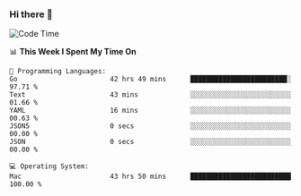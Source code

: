 ### Hi there 👋

<!--
**CrazyCollin/crazycollin** is a ✨ _special_ ✨ repository because its `README.md` (this file) appears on your GitHub profile.

Here are some ideas to get you started:

- 🔭 I’m currently working on ...
- 🌱 I’m currently learning ...
- 👯 I’m looking to collaborate on ...
- 🤔 I’m looking for help with ...
- 💬 Ask me about ...
- 📫 How to reach me: ...
- 😄 Pronouns: ...
- ⚡ Fun fact: ...
-->

<!--START_SECTION:waka-->
![Code Time](http://img.shields.io/badge/Code%20Time-5%2C251%20hrs%2013%20mins-blue)

📊 **This Week I Spent My Time On** 

```text
💬 Programming Languages: 
Go                       42 hrs 49 mins      ████████████████████████░   97.71 % 
Text                     43 mins             ░░░░░░░░░░░░░░░░░░░░░░░░░   01.66 % 
YAML                     16 mins             ░░░░░░░░░░░░░░░░░░░░░░░░░   00.63 % 
JSON5                    0 secs              ░░░░░░░░░░░░░░░░░░░░░░░░░   00.00 % 
JSON                     0 secs              ░░░░░░░░░░░░░░░░░░░░░░░░░   00.00 % 

💻 Operating System: 
Mac                      43 hrs 50 mins      █████████████████████████   100.00 % 
```


<!--END_SECTION:waka-->
